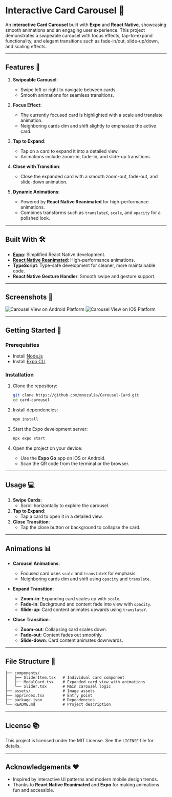 # Interactive Card Carousel 🎠

An **interactive Card Carousel** built with **Expo** and **React Native**, showcasing smooth animations and an engaging user experience. This project demonstrates a swipeable carousel with focus effects, tap-to-expand functionality, and elegant transitions such as fade-in/out, slide-up/down, and scaling effects.

---

## Features 🚀

1. **Swipeable Carousel**:
   - Swipe left or right to navigate between cards.
   - Smooth animations for seamless transitions.

2. **Focus Effect**:
   - The currently focused card is highlighted with a scale and translate animation.
   - Neighboring cards dim and shift slightly to emphasize the active card.

3. **Tap to Expand**:
   - Tap on a card to expand it into a detailed view.
   - Animations include zoom-in, fade-in, and slide-up transitions.

4. **Close with Transition**:
   - Close the expanded card with a smooth zoom-out, fade-out, and slide-down animation.

5. **Dynamic Animations**:
   - Powered by **React Native Reanimated** for high-performance animations.
   - Combines transforms such as `translateX`, `scale`, and `opacity` for a polished look.

---

## Built With 🛠️

- **[Expo](https://expo.dev/)**: Simplified React Native development.
- **[React Native Reanimated](https://docs.swmansion.com/react-native-reanimated/)**: High-performance animations.
- **TypeScript**: Type-safe development for cleaner, more maintainable code.
- **React Native Gesture Handler**: Smooth swipe and gesture support.

---

## Screenshots 📸

![Carousel View on Android Platform](demo/carousel-card-android.gif)
![Carousel View on IOS Platform](demo/carousel-card-ios.gif)

---

## Getting Started 🚦

### Prerequisites
- Install [Node.js](https://nodejs.org/)
- Install [Expo CLI](https://docs.expo.dev/get-started/installation/)

### Installation

1. Clone the repository:
   ```bash
   git clone https://github.com/mnuzulia/Carousel-Card.git
   cd card-carousel
   ```

2. Install dependencies:
   ```bash
   npm install
   ```

3. Start the Expo development server:
   ```bash
   npx expo start
   ```

4. Open the project on your device:
   - Use the **Expo Go** app on iOS or Android.
   - Scan the QR code from the terminal or the browser.

---

## Usage 💻

1. **Swipe Cards**:
   - Scroll horizontally to explore the carousel.
2. **Tap to Expand**:
   - Tap a card to open it in a detailed view.
3. **Close Transition**:
   - Tap the close button or background to collapse the card.

---

## Animations 📊

- **Carousel Animations**:
  - Focused card uses `scale` and `translateX` for emphasis.
  - Neighboring cards dim and shift using `opacity` and `translate`.

- **Expand Transition**:
  - **Zoom-in**: Expanding card scales up with `scale`.
  - **Fade-in**: Background and content fade into view with `opacity`.
  - **Slide-up**: Card content animates upwards using `translateY`.

- **Close Transition**:
  - **Zoom-out**: Collapsing card scales down.
  - **Fade-out**: Content fades out smoothly.
  - **Slide-down**: Card content animates downwards.

---

## File Structure 📂

```
├── components/
│   ├── SliderItem.tsx   # Individual card component
│   ├── ModalCard.tsx    # Expanded card view with animations
│   └── Slider.tsx       # Main carousel logic
├── assets/              # Image assets
├── app/index.tsx        # Entry point
├── package.json         # Dependencies
└── README.md            # Project description
```
---

## License 📚

This project is licensed under the MIT License. See the `LICENSE` file for details.

---

## Acknowledgements ❤️

- Inspired by interactive UI patterns and modern mobile design trends.
- Thanks to **React Native Reanimated** and **Expo** for making animations fun and accessible.
